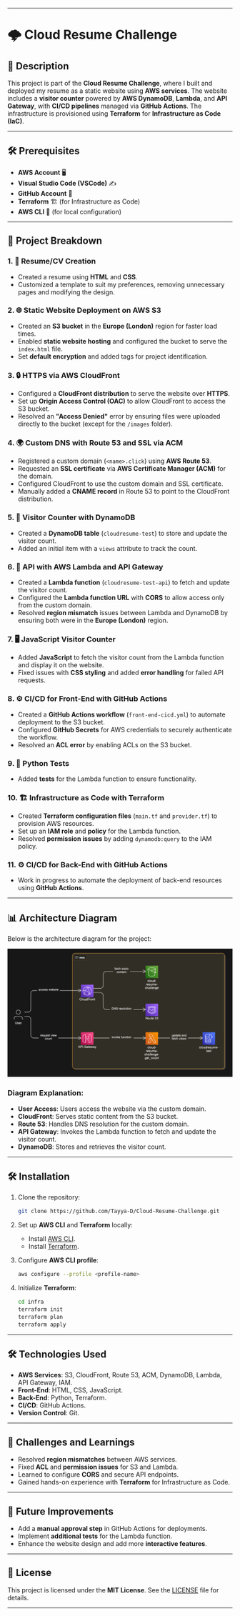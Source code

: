 
---

# 🌩️ Cloud Resume Challenge

## 📝 Description
This project is part of the **Cloud Resume Challenge**, where I built and deployed my resume as a static website using **AWS services**. The website includes a **visitor counter** powered by **AWS DynamoDB**, **Lambda**, and **API Gateway**, with **CI/CD pipelines** managed via **GitHub Actions**. The infrastructure is provisioned using **Terraform** for **Infrastructure as Code (IaC)**.

---

## 🛠️ Prerequisites
- **AWS Account** 🖥️
- **Visual Studio Code (VSCode)** ✍️
- **GitHub Account** 🐙
- **Terraform** 🏗️ (for Infrastructure as Code)
- **AWS CLI** 🔑 (for local configuration)

---

## 🚀 Project Breakdown

### 1. **📄 Resume/CV Creation**
   - Created a resume using **HTML** and **CSS**.
   - Customized a template to suit my preferences, removing unnecessary pages and modifying the design.

### 2. **🌐 Static Website Deployment on AWS S3**
   - Created an **S3 bucket** in the **Europe (London)** region for faster load times.
   - Enabled **static website hosting** and configured the bucket to serve the `index.html` file.
   - Set **default encryption** and added tags for project identification.

### 3. **🔒 HTTPS via AWS CloudFront**
   - Configured a **CloudFront distribution** to serve the website over **HTTPS**.
   - Set up **Origin Access Control (OAC)** to allow CloudFront to access the S3 bucket.
   - Resolved an **"Access Denied"** error by ensuring files were uploaded directly to the bucket (except for the `/images` folder).

### 4. **🌍 Custom DNS with Route 53 and SSL via ACM**
   - Registered a custom domain (`<name>.click`) using **AWS Route 53**.
   - Requested an **SSL certificate** via **AWS Certificate Manager (ACM)** for the domain.
   - Configured CloudFront to use the custom domain and SSL certificate.
   - Manually added a **CNAME record** in Route 53 to point to the CloudFront distribution.

### 5. **🧮 Visitor Counter with DynamoDB**
   - Created a **DynamoDB table** (`cloudresume-test`) to store and update the visitor count.
   - Added an initial item with a `views` attribute to track the count.

### 6. **🚀 API with AWS Lambda and API Gateway**
   - Created a **Lambda function** (`cloudresume-test-api`) to fetch and update the visitor count.
   - Configured the **Lambda function URL** with **CORS** to allow access only from the custom domain.
   - Resolved **region mismatch** issues between Lambda and DynamoDB by ensuring both were in the **Europe (London)** region.

### 7. **🖥️ JavaScript Visitor Counter**
   - Added **JavaScript** to fetch the visitor count from the Lambda function and display it on the website.
   - Fixed issues with **CSS styling** and added **error handling** for failed API requests.

### 8. **⚙️ CI/CD for Front-End with GitHub Actions**
   - Created a **GitHub Actions workflow** (`front-end-cicd.yml`) to automate deployment to the S3 bucket.
   - Configured **GitHub Secrets** for AWS credentials to securely authenticate the workflow.
   - Resolved an **ACL error** by enabling ACLs on the S3 bucket.

### 9. **🧪 Python Tests**
   - Added **tests** for the Lambda function to ensure functionality.

### 10. **🏗️ Infrastructure as Code with Terraform**
   - Created **Terraform configuration files** (`main.tf` and `provider.tf`) to provision AWS resources.
   - Set up an **IAM role** and **policy** for the Lambda function.
   - Resolved **permission issues** by adding `dynamodb:query` to the IAM policy.

### 11. **⚙️ CI/CD for Back-End with GitHub Actions**
   - Work in progress to automate the deployment of back-end resources using **GitHub Actions**.

---

## 📊 Architecture Diagram

Below is the architecture diagram for the project:

![Architecture Diagram](images/cloud-resume-architechure.png)

### Diagram Explanation:
- **User Access**: Users access the website via the custom domain.
- **CloudFront**: Serves static content from the S3 bucket.
- **Route 53**: Handles DNS resolution for the custom domain.
- **API Gateway**: Invokes the Lambda function to fetch and update the visitor count.
- **DynamoDB**: Stores and retrieves the visitor count.

---
## 🛠️ Installation
1. Clone the repository:
   ```sh
   git clone https://github.com/Tayya-D/Cloud-Resume-Challenge.git
   ```

2. Set up **AWS CLI** and **Terraform** locally:
   - Install [AWS CLI](https://docs.aws.amazon.com/cli/latest/userguide/getting-started-install.html).
   - Install [Terraform](https://developer.hashicorp.com/terraform/tutorials/aws-get-started/install-cli).

3. Configure **AWS CLI profile**:
   ```sh
   aws configure --profile <profile-name>
   ```

4. Initialize **Terraform**:
   ```sh
   cd infra
   terraform init
   terraform plan
   terraform apply
   ```

---

## 🛠️ Technologies Used
- **AWS Services**: S3, CloudFront, Route 53, ACM, DynamoDB, Lambda, API Gateway, IAM.
- **Front-End**: HTML, CSS, JavaScript.
- **Back-End**: Python, Terraform.
- **CI/CD**: GitHub Actions.
- **Version Control**: Git.

---

## 🧠 Challenges and Learnings
- Resolved **region mismatches** between AWS services.
- Fixed **ACL** and **permission issues** for S3 and Lambda.
- Learned to configure **CORS** and secure API endpoints.
- Gained hands-on experience with **Terraform** for Infrastructure as Code.

---

## 🔮 Future Improvements
- Add a **manual approval step** in GitHub Actions for deployments.
- Implement **additional tests** for the Lambda function.
- Enhance the website design and add more **interactive features**.

---

## 📜 License
This project is licensed under the **MIT License**. See the [LICENSE](LICENSE) file for details.

---